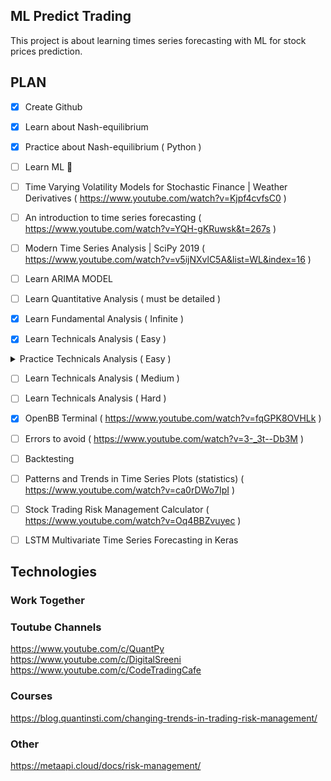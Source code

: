 ## ML Predict Trading

This project is about learning times series forecasting with ML for stock prices prediction.

## PLAN
- [x] Create Github
- [x] Learn about Nash-equilibrium
- [x] Practice about Nash-equilibrium ( Python )
- [ ] Learn ML :tada:
- [ ] Time Varying Volatility Models for Stochastic Finance | Weather Derivatives ( https://www.youtube.com/watch?v=Kjpf4cvfsC0 )
- [ ] An introduction to time series forecasting ( https://www.youtube.com/watch?v=YQH-gKRuwsk&t=267s )
- [ ] Modern Time Series Analysis | SciPy 2019 ( https://www.youtube.com/watch?v=v5ijNXvlC5A&list=WL&index=16 )
- [ ] Learn ARIMA MODEL
- [ ] Learn Quantitative Analysis ( must be detailed )
- [x] Learn Fundamental Analysis ( Infinite )

- [x] Learn Technicals Analysis ( Easy )
<details>
<summary>Practice Technicals Analysis  ( Easy ) </summary>
- [x] Support & Resistance ( https://www.youtube.com/watch?v=aJ8Og-iLaas&t=1018s )
</details> 

- [ ] Learn Technicals Analysis ( Medium )
- [ ] Learn Technicals Analysis ( Hard )
- [x] OpenBB Terminal ( https://www.youtube.com/watch?v=fqGPK8OVHLk )
- [ ] Errors to avoid ( https://www.youtube.com/watch?v=3-_3t--Db3M )
- [ ] Backtesting
- [ ] Patterns and Trends in Time Series Plots (statistics) ( https://www.youtube.com/watch?v=ca0rDWo7IpI )
- [ ] Stock Trading Risk Management Calculator ( https://www.youtube.com/watch?v=Oq4BBZvuyec )
- [ ] LSTM Multivariate Time Series Forecasting in Keras


## Technologies

### Work Together

### Toutube Channels
https://www.youtube.com/c/QuantPy<br>
https://www.youtube.com/c/DigitalSreeni<br>
https://www.youtube.com/c/CodeTradingCafe<br>


### Courses
https://blog.quantinsti.com/changing-trends-in-trading-risk-management/<br>


### Other
https://metaapi.cloud/docs/risk-management/<br>

